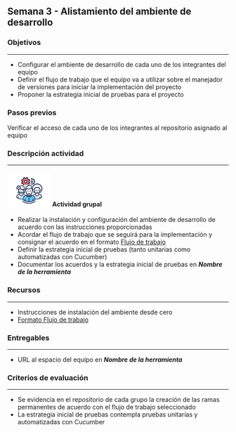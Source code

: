 
## Semana 3 - Alistamiento del ambiente de desarrollo

### Objetivos

---
* Configurar el ambiente de desarrollo de cada uno de los integrantes del equipo
* Definir el flujo de trabajo que el equipo va a utilizar sobre el manejador de versiones para iniciar la implementación del proyecto
* Proponer la estrategia inicial de pruebas para el proyecto

### Pasos previos

Verificar el acceso de cada uno de los integrantes al repositorio asignado al equipo

### Descripción actividad

---
#### ![](./../../assets/images/grupo.png) Actividad grupal

* Realizar la instalación y configuración del ambiente de desarrollo de acuerdo con las instrucciones proporcionadas
* Acordar el flujo de trabajo que se seguirá para la implementación y consignar el acuerdo en el formato [Flujo de trabajo](https://ticsw.github.io/mt1_practicas_guias_proyecto/semanas/semana4/MT1PEA-FM-FlujoDeTrabajo.html)
* Definir la estrategia inicial de pruebas (tanto unitarias como automatizadas con Cucumber)
* Documentar los acuerdos y la estrategia inicial de pruebas en **_Nombre de la herramienta_**


### Recursos 

---
* Instrucciones de instalación del ambiente desde cero
* [Formato Flujo de trabajo](https://ticsw.github.io/mt1_practicas_guias_proyecto/semanas/semana4/MT1PEA-FM-FlujoDeTrabajo.html)


### Entregables 

---
* URL al espacio del equipo en **_Nombre de la herramienta_**
### Criterios de evaluación
---

* Se evidencia en el repositorio de cada grupo la creación de las ramas permanentes de acuerdo con el flujo de trabajo seleccionado
* La estrategia inicial de pruebas contempla pruebas unitarias y automatizadas con Cucumber
